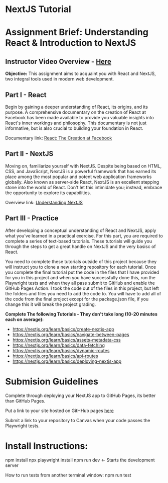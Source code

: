 # NextJS Tutorial


# Assignment Brief: Understanding React & Introduction to NextJS

## Instructor Video Overview - [Here](https://youtu.be/Jg2v8MsqjOc)

**Objective:** This assignment aims to acquaint you with React and NextJS, two integral tools used in modern web development.

## Part I - React

Begin by gaining a deeper understanding of React, its origins, and its purpose. A comprehensive documentary on the creation of React at Facebook has been made available to provide you valuable insights into React's inner workings and philosophy. This documentary is not just informative, but is also crucial to building your foundation in React.

Documentary link: [React: The Creation at Facebook](https://www.youtube.com/watch?v=8pDqJVdNa44&t=1s)

## Part II - NextJS

Moving on, familiarize yourself with NextJS. Despite being based on HTML, CSS, and JavaScript, NextJS is a powerful framework that has earned its place among the most popular and potent web application frameworks globally. Also known as server-side React, NextJS is an excellent stepping stone into the world of React. Don't let this intimidate you; instead, embrace the opportunity to explore its capabilities.

Overview link: [Understanding NextJS](https://www.youtube.com/watch?v=Sklc_fQBmcs)

## Part III - Practice

After developing a conceptual understanding of React and NextJS, apply what you've learned in a practical exercise. For this part, you are required to complete a series of text-based tutorials. These tutorials will guide you through the steps to get a great handle on NextJS and the very basisc of React.  

You need to complete these tutorials outside of this project because they will instruct you to clone a new starting repository for each tutorial.  Once you complete the final tutorial put the code in the files that I have provided for you in this project and when you have successfully done this, run the Playwright tests and when they all pass submit to GitHub and enable the GitHub Pages Action.  I took the code out of the files in this project, but left the folders and files you need to add the code to.   You will have to add all of the code from the final project except for the package.json file, if you change this it will break the project grading.

**Complete The following Tutorials - They don't take long (10-20 minutes each on average):**

- https://nextjs.org/learn/basics/create-nextjs-app
- https://nextjs.org/learn/basics/navigate-between-pages
- https://nextjs.org/learn/basics/assets-metadata-css
- https://nextjs.org/learn/basics/data-fetching
- https://nextjs.org/learn/basics/dynamic-routes
- https://nextjs.org/learn/basics/api-routes
- https://nextjs.org/learn/basics/deploying-nextjs-app

# Submision Guidelines

Complete through deploying your NextJS app to GitHub Pages, its better than GitHub Pages.  

Put a link to your site hosted on GitHHub pages [here](https://nextjsblog-beryl.vercel.app/)

Submit a link to your repository to Canvas when your code passes the Playwright tests.



# Install Instructions:

npm install
npx playwright install
npm run dev <- Starts the development server

How to run tests from another terminal window:
npm run test
